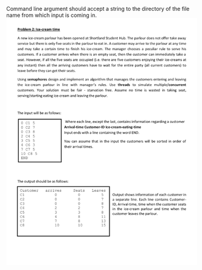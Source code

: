 Command line argument should accept a string to the directory of the file name from which input is coming in. 
![alt text](./Instructions.png "Logo Title Text 1")
